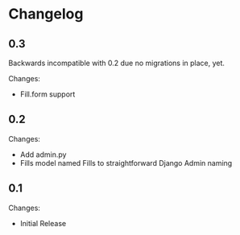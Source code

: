 Changelog
=========

0.3
-----

Backwards incompatible with 0.2 due no migrations in place, yet.

Changes:
 - Fill.form support

0.2
-----

Changes:
 - Add admin.py
 - Fills model named Fills to straightforward Django Admin naming

0.1
-----

Changes:
 - Initial Release
